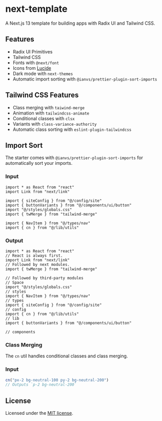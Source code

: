 # next-template

A Next.js 13 template for building apps with Radix UI and Tailwind CSS.

## Features

- Radix UI Primitives
- Tailwind CSS
- Fonts with `@next/font`
- Icons from [Lucide](https://lucide.dev)
- Dark mode with `next-themes`
- Automatic import sorting with `@ianvs/prettier-plugin-sort-imports`

## Tailwind CSS Features

- Class merging with `taiwind-merge`
- Animation with `tailwindcss-animate`
- Conditional classes with `clsx`
- Variants with `class-variance-authority`
- Automatic class sorting with `eslint-plugin-tailwindcss`

## Import Sort

The starter comes with `@ianvs/prettier-plugin-sort-imports` for automatically sort your imports.

### Input

```tsx
import * as React from "react"
import Link from "next/link"

import { siteConfig } from "@/config/site"
import { buttonVariants } from "@/components/ui/button"
import "@/styles/globals.css"
import { twMerge } from "tailwind-merge"

import { NavItem } from "@/types/nav"
import { cn } from "@/lib/utils"
```

### Output

```tsx
import * as React from "react"
// React is always first.
import Link from "next/link"
// Followed by next modules.
import { twMerge } from "tailwind-merge"

// Followed by third-party modules
// Space
import "@/styles/globals.css"
// styles
import { NavItem } from "@/types/nav"
// types
import { siteConfig } from "@/config/site"
// config
import { cn } from "@/lib/utils"
// lib
import { buttonVariants } from "@/components/ui/button"

// components
```

### Class Merging

The `cn` util handles conditional classes and class merging.

### Input

```ts
cn("px-2 bg-neutral-100 py-2 bg-neutral-200")
// Outputs `p-2 bg-neutral-200`
```

## License

Licensed under the [MIT license](https://github.com/shadcn/ui/blob/main/LICENSE.md).
